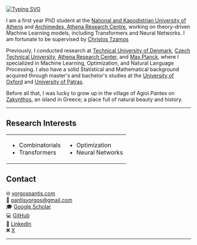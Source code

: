 [![Typing SVG](https://readme-typing-svg.demolab.com/?lines=Hi,+I'm+Yorgos+Pantis)](https://git.io/typing-svg)

I am a first year PhD student at the [National and Kapodistrian University of Athens](https://www.di.uoa.gr/en) and [Archimedes, Athena Research Centre](https://archimedesai.gr/en/), working on theory-driven Machine Learning models, including Transformers and Neural Networks. I am fortunate to be supervised by [Christos Tzamos](https://tzamos.com)

Previously, I conducted research at [Technical University of Denmark](https://www.compute.dtu.dk/), [Czech Technical University](https://fel.cvut.cz/en), [Athena Research Center](https://www.athenarc.gr/en/imsi), and [Max Planck](https://www.mis.mpg.de/), where I specialized in Machine Learning, Optimization, and Natural Language Processing. I also have a solid Statistical and Mathematical background acquired through master's and bachelor's studies at the [University of Oxford](https://www.stats.ox.ac.uk/) and [University of Patras](https://www.math.upatras.gr/en).

Before all that, I was lucky to grow up in the village of Agioi Pantes on [Zakynthos](https://en.wikipedia.org/wiki/Zakynthos), an island in Greece; a place full of natural beauty and history.

---

## Research Interests

<table>
  <tr>
    <td>

- Combinatorials
- Transformers

</td>
    <td>

- Optimization
- Neural Networks

</td>
  </tr>
</table>


## Contact

🌐 [yorgospantis.com](https://yorgospantis.com/)  
📧 [pantisyorgos@gmail.com](mailto:pantisyorgos@gmail.com)  
🎓 [Google Scholar](https://scholar.google.com/citations?user=SkQq70gAAAAJ&hl=en&oi=ao)  
💻 [GitHub](https://github.com/yorgospantis)  
🔗 [LinkedIn](https://www.linkedin.com/in/yorgospantis)  
❌ [X](https://x.com/yorgos_pantis)

---
